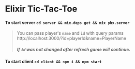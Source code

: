# Elixir Tic-Tac-Toe

#### To start server `cd server && mix.deps get && mix phx.server`
> You can pass player's `name` and `id` with query params http://localhost:3000/?id=playerId&name=PlayerName
> ##### If `id` was not changed after refresh game will continue.

#### To start client `cd client && npm i && npm start`

